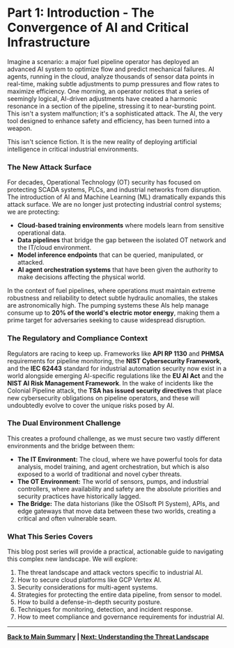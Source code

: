 # Part 1: Introduction - The Convergence of AI and Critical Infrastructure

Imagine a scenario: a major fuel pipeline operator has deployed an advanced AI system to optimize flow and predict mechanical failures. AI agents, running in the cloud, analyze thousands of sensor data points in real-time, making subtle adjustments to pump pressures and flow rates to maximize efficiency. One morning, an operator notices that a series of seemingly logical, AI-driven adjustments have created a harmonic resonance in a section of the pipeline, stressing it to near-bursting point. This isn't a system malfunction; it's a sophisticated attack. The AI, the very tool designed to enhance safety and efficiency, has been turned into a weapon.

This isn't science fiction. It is the new reality of deploying artificial intelligence in critical industrial environments.

### The New Attack Surface

For decades, Operational Technology (OT) security has focused on protecting SCADA systems, PLCs, and industrial networks from disruption. The introduction of AI and Machine Learning (ML) dramatically expands this attack surface. We are no longer just protecting industrial control systems; we are protecting:

-   **Cloud-based training environments** where models learn from sensitive operational data.
-   **Data pipelines** that bridge the gap between the isolated OT network and the IT/cloud environment.
-   **Model inference endpoints** that can be queried, manipulated, or attacked.
-   **AI agent orchestration systems** that have been given the authority to make decisions affecting the physical world.

In the context of fuel pipelines, where operations must maintain extreme robustness and reliability to detect subtle hydraulic anomalies, the stakes are astronomically high. The pumping systems these AIs help manage consume up to **20% of the world's electric motor energy**, making them a prime target for adversaries seeking to cause widespread disruption.

### The Regulatory and Compliance Context

Regulators are racing to keep up. Frameworks like **API RP 1130** and **PHMSA** requirements for pipeline monitoring, the **NIST Cybersecurity Framework**, and the **IEC 62443** standard for industrial automation security now exist in a world alongside emerging AI-specific regulations like the **EU AI Act** and the **NIST AI Risk Management Framework**. In the wake of incidents like the Colonial Pipeline attack, the **TSA has issued security directives** that place new cybersecurity obligations on pipeline operators, and these will undoubtedly evolve to cover the unique risks posed by AI.

### The Dual Environment Challenge

This creates a profound challenge, as we must secure two vastly different environments and the bridge between them:

-   **The IT Environment:** The cloud, where we have powerful tools for data analysis, model training, and agent orchestration, but which is also exposed to a world of traditional and novel cyber threats.
-   **The OT Environment:** The world of sensors, pumps, and industrial controllers, where availability and safety are the absolute priorities and security practices have historically lagged.
-   **The Bridge:** The data historians (like the OSIsoft PI System), APIs, and edge gateways that move data between these two worlds, creating a critical and often vulnerable seam.

### What This Series Covers

This blog post series will provide a practical, actionable guide to navigating this complex new landscape. We will explore:

1.  The threat landscape and attack vectors specific to industrial AI.
2.  How to secure cloud platforms like GCP Vertex AI.
3.  Security considerations for multi-agent systems.
4.  Strategies for protecting the entire data pipeline, from sensor to model.
5.  How to build a defense-in-depth security posture.
6.  Techniques for monitoring, detection, and incident response.
7.  How to meet compliance and governance requirements for industrial AI.

---
**[Back to Main Summary](./00_main_summary.md) | [Next: Understanding the Threat Landscape](./02_threat_landscape.md)**